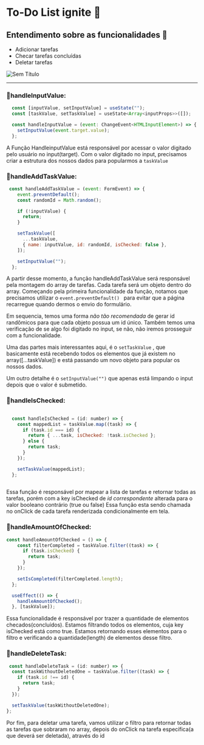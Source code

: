 # To-Do List ignite 📌

## Entendimento sobre as funcionalidades 📝

* Adicionar tarefas
* Checar tarefas concluídas 
* Deletar tarefas

![Sem Título](https://user-images.githubusercontent.com/65836646/182036869-62d8aa04-dce2-4998-9343-54ffc6843bda.png)

---
### 📝handleInputValue:

```js
  const [inputValue, setInputValue] = useState("");
  const [taskValue, setTaskValue] = useState<Array<inputProps>>([]);

  const handleInputValue = (event: ChangeEvent<HTMLInputElement>) => {
    setInputValue(event.target.value);
  };
```
A Função HandleinputValue está responsável por acessar o valor digitado pelo usuário no input(target). Com o valor digitado no input,
precisamos criar a estrutura dos nossos dados para popularmos a `taskValue`

### 📝handleAddTaskValue:

```js
 const handleAddTaskValue = (event: FormEvent) => {
    event.preventDefault();
    const randomId = Math.random();

    if (!inputValue) {
      return;
    }

    setTaskValue([
      ...taskValue,
      { name: inputValue, id: randomId, isChecked: false },
    ]);

    setInputValue("");
  };
```

A partir desse momento, a função handleAddTaskValue será responsável pela montagem do array de tarefas. Cada tarefa será um objeto dentro do array.
Começando  pela primeira funcionalidade da função, notamos que precisamos utilizar o `event.preventDefault() ` para evitar que a página recarregue quando dermos
o envio do formulário.

Em sequencia, temos uma forma *não tão recomendada* de gerar id randômicos para que cada objeto possua um id único. Também temos uma verificação 
de se algo foi digitado no input, se não, não iremos prosseguir com a funcionalidade.

Uma das partes mais interessantes aqui, é o `setTaskValue` , que basicamente está recebendo todos os elementos que já existem no array([...taskValue]) e está 
passando um novo objeto para popular os nossos dados.

Um outro detalhe é o `setInputValue("")` que apenas está limpando o input depois que o valor é submetido.

### 📝handleIsChecked:

```js

  const handleIsChecked = (id: number) => {
    const mappedList = taskValue.map((task) => {
      if (task.id === id) {
        return { ...task, isChecked: !task.isChecked };
      } else {
        return task;
      }
    });

    setTaskValue(mappedList);
  };
  
  ```
  Essa função é responsável por mapear a lista de tarefas e retornar todas as tarefas, porém com a key isChecked de *id correspondente* alterada para o valor booleano contrário (true ou false)
  Essa função esta sendo chamada no onClick de cada tarefa renderizada condicionalmente em tela.
  
### 📝handleAmountOfChecked: 

```js
const handleAmountOfChecked = () => {
    const filterCompleted = taskValue.filter((task) => {
      if (task.isChecked) {
        return task;
      }
    });

    setIsCompleted(filterCompleted.length);
  };

  useEffect(() => {
    handleAmountOfChecked();
  }, [taskValue]);
  ```
  
  Essa funcionalidade é responsável por trazer a quantidade de elementos checados(concluídos). Estamos filtrando todos os elementos, cuja key isChecked está como true.
  Estamos retornando esses elementos para o filtro e verificando a quantidade(length) de elementos desse filtro.
  
  
  ### 📝handleDeleteTask:
  
  ```js
   const handleDeleteTask = (id: number) => {
    const taskWithoutDeletedOne = taskValue.filter((task) => {
      if (task.id !== id) {
        return task;
      }
    });

    setTaskValue(taskWithoutDeletedOne);
  };
  ````
  Por fim, para deletar uma tarefa, vamos utilizar o filtro para retornar todas as tarefas que sobraram no array, depois do onClick na tarefa específica(a que deverá ser deletada), através do id
  
